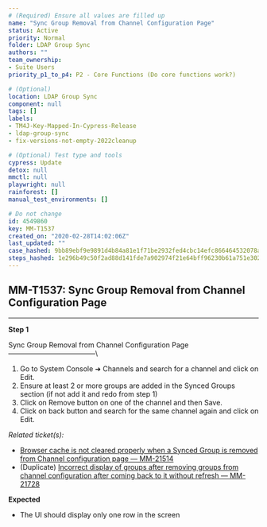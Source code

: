 ```yaml
---
# (Required) Ensure all values are filled up
name: "Sync Group Removal from Channel Configuration Page"
status: Active
priority: Normal
folder: LDAP Group Sync
authors: ""
team_ownership: 
- Suite Users
priority_p1_to_p4: P2 - Core Functions (Do core functions work?)

# (Optional)
location: LDAP Group Sync
component: null
tags: []
labels: 
- TM4J-Key-Mapped-In-Cypress-Release
- ldap-group-sync
- fix-versions-not-empty-2022cleanup

# (Optional) Test type and tools
cypress: Update
detox: null
mmctl: null
playwright: null
rainforest: []
manual_test_environments: []

# Do not change
id: 4549860
key: MM-T1537
created_on: "2020-02-28T14:02:06Z"
last_updated: ""
case_hashed: 9bb89ebf9e9891d4b84a81e1f71be2932fed4cbc14efc866464532078afb6a88ff8da60ff78f98e6338f7f09dc016ee3
steps_hashed: 1e296b49c50f2ad88d141fde7a902974f21e64bff96230b61a751e302fc0af2735d920c6ce53891cb5c190e5d739e9ba
---
```


<!-- (Auto-generated) Based on frontmatter's "key" and "name" -->

## MM-T1537: Sync Group Removal from Channel Configuration Page

---

**Step 1**

Sync Group Removal from Channel Configuration Page\
–––––––––––––––––––––––––\\

1. Go to System Console ➜ Channels and search for a channel and click on Edit.
2. Ensure at least 2 or more groups are added in the Synced Groups section (if not add it and redo from step 1)
3. Click on Remove button on one of the channel and then Save.
4. Click on back button and search for the same channel again and click on Edit.

_Related ticket(s):_

- [Browser cache is not cleared properly when a Synced Group is removed from Channel configuration page — MM-21514](https://mattermost.atlassian.net/browse/MM-21514)
- (Duplicate) [Incorrect display of groups after removing groups from channel configuration after coming back to it without refresh — MM-21728](https://mattermost.atlassian.net/browse/MM-21728)

**Expected**

- The UI should display only one row in the screen
